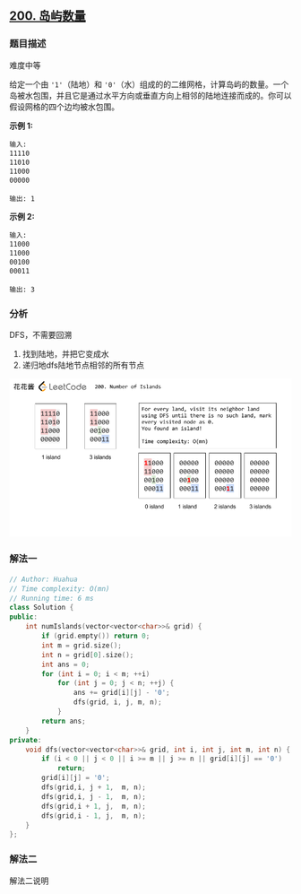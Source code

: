## [200. 岛屿数量](https://leetcode-cn.com/problems/number-of-islands/)

### 题目描述

难度中等

给定一个由 `'1'`（陆地）和 `'0'`（水）组成的的二维网格，计算岛屿的数量。一个岛被水包围，并且它是通过水平方向或垂直方向上相邻的陆地连接而成的。你可以假设网格的四个边均被水包围。

**示例 1:**

```
输入:
11110
11010
11000
00000

输出: 1
```

**示例 2:**

```
输入:
11000
11000
00100
00011

输出: 3
```

### 分析

DFS，不需要回溯

1. 找到陆地，并把它变成水
2. 递归地dfs陆地节点相邻的所有节点

<img src="../images/200-ep65-1.png" alt="200-ep65-1"  />



### 解法一

```c++
// Author: Huahua
// Time complexity: O(mn)
// Running time: 6 ms
class Solution {
public:
    int numIslands(vector<vector<char>>& grid) {
        if (grid.empty()) return 0;
        int m = grid.size();
        int n = grid[0].size();
        int ans = 0;
        for (int i = 0; i < m; ++i)
            for (int j = 0; j < n; ++j) {
                ans += grid[i][j] - '0';
                dfs(grid, i, j, m, n);
            }
        return ans;
    }
private:
    void dfs(vector<vector<char>>& grid, int i, int j, int m, int n) {
        if (i < 0 || j < 0 || i >= m || j >= n || grid[i][j] == '0')
            return;
        grid[i][j] = '0';
        dfs(grid,i, j + 1,  m, n);
        dfs(grid,i, j - 1,  m, n);
        dfs(grid,i + 1, j,  m, n);
        dfs(grid,i - 1, j,  m, n);
    }
};
```

### 解法二

解法二说明

```c++

```

